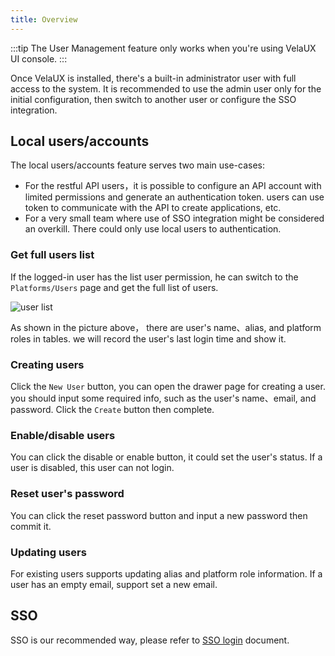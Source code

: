 ```yaml
---
title: Overview
---
```


:::tip
The User Management feature only works when you're using VelaUX UI console.
:::

Once VelaUX is installed, there's a built-in administrator user with full access to the system. It is recommended to use the admin user only for the initial configuration, then switch to another user or configure the SSO integration.

## Local users/accounts

The local users/accounts feature serves two main use-cases:

* For the restful API users，it is possible to configure an API account with limited permissions and generate an authentication token. users can use token to communicate with the API to create applications, etc.
* For a very small team where use of SSO integration might be considered an overkill. There could only use local users to authentication. 

### Get full users list

If the logged-in user has the list user permission, he can switch to the `Platforms/Users` page and get the full list of users.

![user list](https://static.kubevela.net/images/1.3/user-dashboard.jpg)

As shown in the picture above， there are user's name、alias, and platform roles in tables. we will record the user's last login time and show it.

### Creating users

Click the `New User` button, you can open the drawer page for creating a user. you should input some required info, such as the user's name、email, and password. Click the `Create` button then complete.

### Enable/disable users

You can click the disable or enable button, it could set the user's status. If a user is disabled, this user can not login.

### Reset user's password

You can click the reset password button and input a new password then commit it.

### Updating users

For existing users supports updating alias and platform role information. If a user has an empty email, support set a new email.

## SSO

SSO is our recommended way, please refer to [SSO login](../../../tutorials/sso) document.
